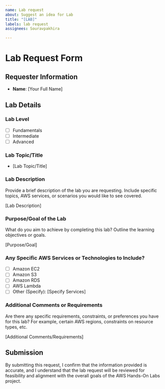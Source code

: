 ```yaml
---
name: Lab request
about: Suggest an idea for Lab
title: "[LAB]"
labels: lab request
assignees: Souravpakhira

---
```


# Lab Request Form

## Requester Information

- **Name**: [Your Full Name]

## Lab Details

### Lab Level

- [ ] Fundamentals
- [ ] Intermediate
- [ ] Advanced

### Lab Topic/Title

- [Lab Topic/Title]

### Lab Description

Provide a brief description of the lab you are requesting. Include specific topics, AWS services, or scenarios you would like to see covered.

[Lab Description]

### Purpose/Goal of the Lab

What do you aim to achieve by completing this lab? Outline the learning objectives or goals.

[Purpose/Goal]

### Any Specific AWS Services or Technologies to Include?

- [ ] Amazon EC2
- [ ] Amazon S3
- [ ] Amazon RDS
- [ ] AWS Lambda
- [ ] Other (Specify): [Specify Services]

### Additional Comments or Requirements

Are there any specific requirements, constraints, or preferences you have for this lab? For example, certain AWS regions, constraints on resource types, etc.

[Additional Comments/Requirements]

## Submission

By submitting this request, I confirm that the information provided is accurate, and I understand that the lab request will be reviewed for feasibility and alignment with the overall goals of the AWS Hands-On Labs project.
